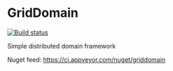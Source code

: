 # GridDomain
[![Build status](https://ci.appveyor.com/api/projects/status/fhmbb4x5cmybnl0d/branch/master?svg=true)](https://ci.appveyor.com/project/solomoto/griddomain/branch/2.0.0)

Simple distributed domain framework

Nuget feed: https://ci.appveyor.com/nuget/griddomain